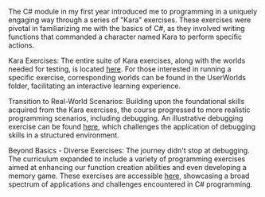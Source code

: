 The C# module in my first year introduced me to programming in a uniquely engaging way through a series of "Kara" exercises. These exercises were pivotal in familiarizing me with the basics of C#, as they involved writing functions that commanded a character named Kara to perform specific actions.

Kara Exercises: The entire suite of Kara exercises, along with the worlds needed for testing, is located [here](Kara/Form1.SteuerungKara.cs). For those interested in running a specific exercise, corresponding worlds can be found in the UserWorlds folder, facilitating an interactive learning experience.

Transition to Real-World Scenarios: Building upon the foundational skills acquired from the Kara exercises, the course progressed to more realistic programming scenarios, including debugging. An illustrative debugging exercise can be found [here](AB_Debuggen/AB_Debuggen/Program.cs), which challenges the application of debugging skills in a structured environment.

Beyond Basics - Diverse Exercises: The journey didn't stop at debugging. The curriculum expanded to include a variety of programming exercises aimed at enhancing our function creation abilities and even developing a memory game. These exercises are accessible [here](Exercises/Program.cs), showcasing a broad spectrum of applications and challenges encountered in C# programming.
